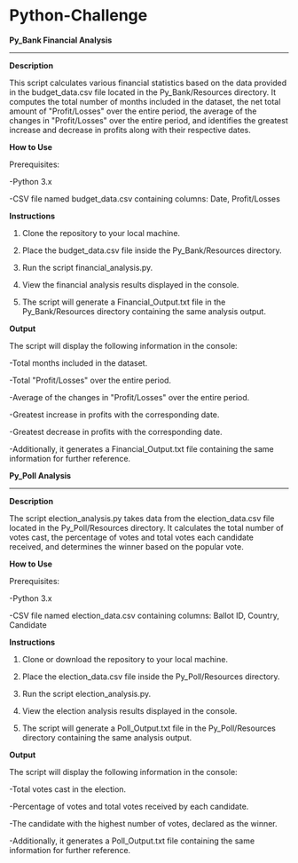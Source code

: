 # Python-Challenge

**Py_Bank Financial Analysis**
________________________________________________________________________________

**Description**

This script calculates various financial statistics based on the data provided in the budget_data.csv file located in the Py_Bank/Resources directory. It computes the total number of months included in the dataset, the net total amount of "Profit/Losses" over the entire period, the average of the changes in "Profit/Losses" over the entire period, and identifies the greatest increase and decrease in profits along with their respective dates.

**How to Use**

Prerequisites:

-Python 3.x

-CSV file named budget_data.csv containing columns: Date, Profit/Losses

**Instructions**

1. Clone the repository to your local machine.

2. Place the budget_data.csv file inside the Py_Bank/Resources directory.

3. Run the script financial_analysis.py.

4. View the financial analysis results displayed in the console.

5. The script will generate a Financial_Output.txt file in the Py_Bank/Resources directory containing the same analysis output.

**Output**

The script will display the following information in the console:

-Total months included in the dataset.

-Total "Profit/Losses" over the entire period.

-Average of the changes in "Profit/Losses" over the entire period.

-Greatest increase in profits with the corresponding date.

-Greatest decrease in profits with the corresponding date.

-Additionally, it generates a Financial_Output.txt file containing the same information for further reference.

**Py_Poll Analysis**
________________________________________________________________________________________


**Description**

The script election_analysis.py takes data from the election_data.csv file located in the Py_Poll/Resources directory. It calculates the total number of votes cast, the percentage of votes and total votes each candidate received, and determines the winner based on the popular vote.

**How to Use**

Prerequisites:

-Python 3.x

-CSV file named election_data.csv containing columns: Ballot ID, Country, Candidate

**Instructions**

1. Clone or download the repository to your local machine.

2. Place the election_data.csv file inside the Py_Poll/Resources directory.

3. Run the script election_analysis.py.

4. View the election analysis results displayed in the console.

5. The script will generate a Poll_Output.txt file in the Py_Poll/Resources directory containing the same analysis output.
   
**Output**

The script will display the following information in the console:

-Total votes cast in the election.

-Percentage of votes and total votes received by each candidate.

-The candidate with the highest number of votes, declared as the winner.

-Additionally, it generates a Poll_Output.txt file containing the same information for further reference.
